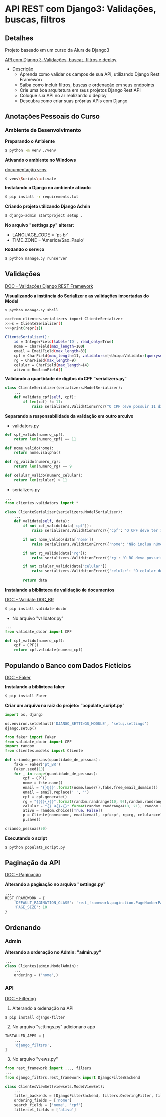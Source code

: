 # API REST com Django3: Validações, buscas, filtros

## Detalhes

Projeto baseado em um curso da Alura de Django3

[API com Django 3: Validações, buscas, filtros e deploy](https://cursos.alura.com.br/course/api-django-3-validacoes-buscas-filtros-deploy)

* Descrição
    * Aprenda como validar os campos de sua API, utilizando Django Rest Framework
    * Saiba como incluir filtros, buscas e ordenação em seus endpoints
    * Crie uma boa arquitetura em seus projetos Django Rest API
    * Coloque sua API no ar realizando o deploy
    * Descubra como criar suas próprias APIs com Django

## Anotações Pessoais do Curso

### Ambiente de Desenvolvimento

**Preparando o Ambiente**

```bash
$ python -m venv ./venv
```

**Ativando o ambiente no Windows**

[documentação venv](https://docs.python.org/pt-br/3/library/venv.html)

```bash
$ venv\Scripts\activate
```

**Instalando o Django no ambiente ativado**
```bash
$ pip install -r requirements.txt
```

**Criando projeto utilizando Django Admin**
```bash
$ django-admin startproject setup .
```
**No arquivo "settings.py" alterar:**
* LANGUAGE_CODE = 'pt-br'
* TIME_ZONE = 'America/Sao_Paulo'

**Rodando o serviço**
```bash
$ python manage.py runserver
```

## Validações

[DOC - Validações Django REST Framework](https://www.django-rest-framework.org/api-guide/validators/)

**Visualizando a instância do Serializer e as validações importadas do Model**
```bash
$ python manage.py shell

>>>from clientes.serializers import ClienteSerializer
>>>s = ClienteSerializer()
>>>print(repr(s))

ClienteSerializer():
    id = IntegerField(label='ID', read_only=True)
    nome = CharField(max_length=100)
    email = EmailField(max_length=30)
    cpf = CharField(max_length=11, validators=[<UniqueValidator(queryset=Cliente.objects.all())>])
    rg = CharField(max_length=9)
    celular = CharField(max_length=14)
    ativo = BooleanField()
```

**Validando a quantidade de dígitos do CPF "serializers.py"**
```python
class ClienteSerializer(serializers.ModelSerializer):
    ...
    def validate_cpf(self, cpf):
        if len(cpf) != 11:
            raise serializers.ValidationError("O CPF deve possuir 11 dígitos")
```

**Separando a responsabilidade da validação em outro arquivo**

* validators.py

```python
def cpf_valido(numero_cpf):
    return len(numero_cpf) == 11

def nome_valido(nome):
    return nome.isalpha()

def rg_valido(numero_rg):
    return len(numero_rg) == 9

def celular_valido(numero_celular):
    return len(celular) > 11
```

* serializers.py

```python
...
from clientes.validators import *

class ClienteSerializer(serializers.ModelSerializer):
    ...
    def validate(self, data):
        if not cpf_valido(data['cpf']):
            raise serializers.ValidationError({'cpf': "O CPF deve ter 11 dígitos"})

        if not nome_valido(data['nome'])
            raise serializers.ValidationError({'nome': "Não inclua números neste campo"})

        if not rg_valido(data['rg']):
            raise serializers.ValidationError({'rg': "O RG deve possuir 9 dígitos"})

        if not celular_valido(data['celular'])
            raise serializers.ValidationError({'celular': "O celular deve possuir 11 dígitos"})
        
        return data
```

**Instalando a biblioteca de validação de documentos**

[DOC - Validate DOC_BR](https://pypi.org/project/validate-docbr/)

```bash
$ pip install validate-docbr
```

* No arquivo "validator.py"

```python
...
from validate_docbr import CPF

def cpf_valido(numero_cpf):
    cpf = CPF()
    return cpf.validate(numero_cpf)
```

## Populando o Banco com Dados Fictícios

[DOC - Faker](https://faker.readthedocs.io/en/master/)

**Instalando a biblioteca faker**

```bash
$ pip install Faker
```

**Criar um arquivo na raiz do projeto: "populate_script.py"**

```python
import os, django

os.environ.setdefault('DJANGO_SETTINGS_MODULE', 'setup.settings')
django.setup()

from faker import Faker
from validate_docbr import CPF
import random
from clientes.models import Cliente

def criando_pessoas(quantidade_de_pessoas):
    fake = Faker('pt_BR')
    Faker.seed(10)
    for _ in range(quantidade_de_pessoas):
        cpf = CPF()
        nome = fake.name()
        email = '{}@{}'.format(nome.lower(),fake.free_email_domain())
        email = email.replace(' ', '')
        cpf = cpf.generate()
        rg = "{}{}{}{}".format(random.randrange(10, 99),random.randrange(100, 999),random.randrange(100, 999),random.randrange(0, 9) ) 
        celular = "{} 9{}-{}".format(random.randrange(10, 21), random.randrange(4000, 9999), random.randrange(4000, 9999))
        ativo = random.choice([True, False])
        p = Cliente(nome=nome, email=email, cpf=cpf, rg=rg, celular=celular, ativo=ativo)
        p.save()

criando_pessoas(50)
```

**Executando o script**
```bash
$ python populate_script.py
```

## Paginação da API

[DOC - Paginação](https://www.django-rest-framework.org/api-guide/pagination/)

**Alterando a paginação no arquivo "settings.py"**
```python
...
REST_FRAMEWORK = {
    'DEFAULT_PAGINATION_CLASS': 'rest_framework.pagination.PageNumberPagination',
    'PAGE_SIZE': 10
}
```

## Ordenando

### Admin

**Alterando a ordenação no Admin: "admin.py"**
```python
...
class Clientes(admin.ModelAdmin):
    ...
    ordering = ('nome',)
```

### API

[DOC - Filtering](https://www.django-rest-framework.org/api-guide/filtering/)

1. Alterando a ordenação na API
```bash
$ pip install django-filter
```

2. No arquivo "settings.py" adicionar o app
```python
INSTALLED_APPS = [
    ...
    'django_filters',
]
```

3. No arquivo "views.py"

```python
from rest_framework import ..., filters
...
from django_filters.rest_framework import DjangoFilterBackend

class ClientesViewSet(viewsets.ModelViewSet):
    ...
    filter_backends = [DjangoFilterBackend, filters.OrderingFilter, filters.SearchFilter]
    ordering_fields = ['nome']
    search_fields = ['nome', 'cpf']
    filterset_fields = ['ativo']    
```